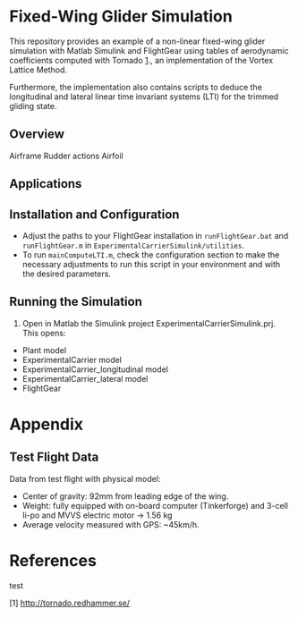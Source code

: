 # Fixed-Wing Glider Simulation

This repository provides an example of a non-linear fixed-wing glider simulation with Matlab Simulink and FlightGear using tables of aerodynamic coefficients computed with Tornado [1](#abcd)., an implementation of the Vortex Lattice Method. 

Furthermore, the implementation also contains scripts to deduce the longitudinal and lateral linear time invariant systems (LTI) for the trimmed gliding state.

## Overview

Airframe
Rudder actions
Airfoil

## Applications


## Installation and Configuration

* Adjust the paths to your FlightGear installation in `runFlightGear.bat` and `runFlightGear.m` in `ExperimentalCarrierSimulink/utilities`.
* To run `mainComputeLTI.m`, check the configuration section to make the necessary adjustments to run this script in your environment and with the desired parameters.

## Running the Simulation

1. Open in Matlab the Simulink project ExperimentalCarrierSimulink.prj. This opens:
  * Plant model
  * ExperimentalCarrier model
  * ExperimentalCarrier_longitudinal model
  * ExperimentalCarrier_lateral model
  * FlightGear

# Appendix

## Test Flight Data

Data from test flight with physical model:

* Center of gravity: 92mm from leading edge of the wing.
* Weight: fully equipped with on-board computer (Tinkerforge) and 3-cell li-po and MVVS electric motor -> 1.56 kg
* Average velocity measured with GPS: ~45km/h.

# References

<a name="abcd"></a> test

[1] http://tornado.redhammer.se/
